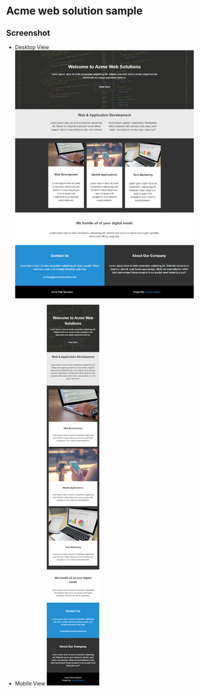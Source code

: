 # Acme web solution sample

## Screenshot

- Desktop View
![](./designs/Desktop-View.png)

- Mobile View
![](./designs/Mobile-View.png)

